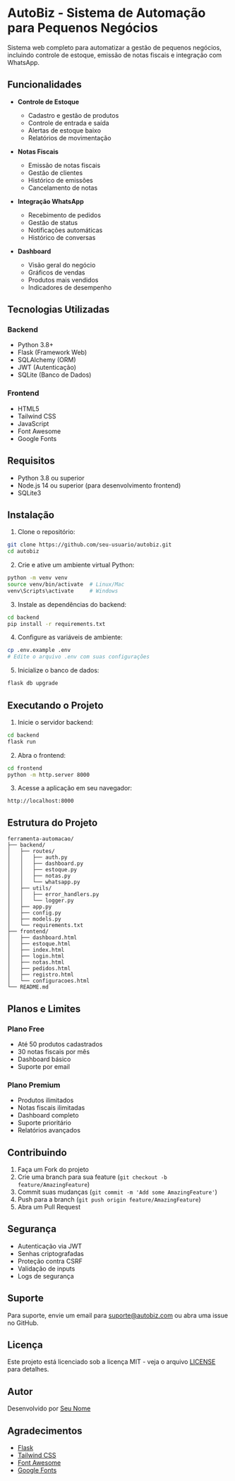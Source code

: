 # AutoBiz - Sistema de Automação para Pequenos Negócios

Sistema web completo para automatizar a gestão de pequenos negócios, incluindo controle de estoque, emissão de notas fiscais e integração com WhatsApp.

## Funcionalidades

- **Controle de Estoque**
  - Cadastro e gestão de produtos
  - Controle de entrada e saída
  - Alertas de estoque baixo
  - Relatórios de movimentação

- **Notas Fiscais**
  - Emissão de notas fiscais
  - Gestão de clientes
  - Histórico de emissões
  - Cancelamento de notas

- **Integração WhatsApp**
  - Recebimento de pedidos
  - Gestão de status
  - Notificações automáticas
  - Histórico de conversas

- **Dashboard**
  - Visão geral do negócio
  - Gráficos de vendas
  - Produtos mais vendidos
  - Indicadores de desempenho

## Tecnologias Utilizadas

### Backend
- Python 3.8+
- Flask (Framework Web)
- SQLAlchemy (ORM)
- JWT (Autenticação)
- SQLite (Banco de Dados)

### Frontend
- HTML5
- Tailwind CSS
- JavaScript
- Font Awesome
- Google Fonts

## Requisitos

- Python 3.8 ou superior
- Node.js 14 ou superior (para desenvolvimento frontend)
- SQLite3

## Instalação

1. Clone o repositório:
```bash
git clone https://github.com/seu-usuario/autobiz.git
cd autobiz
```

2. Crie e ative um ambiente virtual Python:
```bash
python -m venv venv
source venv/bin/activate  # Linux/Mac
venv\Scripts\activate     # Windows
```

3. Instale as dependências do backend:
```bash
cd backend
pip install -r requirements.txt
```

4. Configure as variáveis de ambiente:
```bash
cp .env.example .env
# Edite o arquivo .env com suas configurações
```

5. Inicialize o banco de dados:
```bash
flask db upgrade
```

## Executando o Projeto

1. Inicie o servidor backend:
```bash
cd backend
flask run
```

2. Abra o frontend:
```bash
cd frontend
python -m http.server 8000
```

3. Acesse a aplicação em seu navegador:
```
http://localhost:8000
```

## Estrutura do Projeto

```
ferramenta-automacao/
├── backend/
│   ├── routes/
│   │   ├── auth.py
│   │   ├── dashboard.py
│   │   ├── estoque.py
│   │   ├── notas.py
│   │   └── whatsapp.py
│   ├── utils/
│   │   ├── error_handlers.py
│   │   └── logger.py
│   ├── app.py
│   ├── config.py
│   ├── models.py
│   └── requirements.txt
├── frontend/
│   ├── dashboard.html
│   ├── estoque.html
│   ├── index.html
│   ├── login.html
│   ├── notas.html
│   ├── pedidos.html
│   ├── registro.html
│   └── configuracoes.html
└── README.md
```

## Planos e Limites

### Plano Free
- Até 50 produtos cadastrados
- 30 notas fiscais por mês
- Dashboard básico
- Suporte por email

### Plano Premium
- Produtos ilimitados
- Notas fiscais ilimitadas
- Dashboard completo
- Suporte prioritário
- Relatórios avançados

## Contribuindo

1. Faça um Fork do projeto
2. Crie uma branch para sua feature (`git checkout -b feature/AmazingFeature`)
3. Commit suas mudanças (`git commit -m 'Add some AmazingFeature'`)
4. Push para a branch (`git push origin feature/AmazingFeature`)
5. Abra um Pull Request

## Segurança

- Autenticação via JWT
- Senhas criptografadas
- Proteção contra CSRF
- Validação de inputs
- Logs de segurança

## Suporte

Para suporte, envie um email para suporte@autobiz.com ou abra uma issue no GitHub.

## Licença

Este projeto está licenciado sob a licença MIT - veja o arquivo [LICENSE](LICENSE) para detalhes.

## Autor

Desenvolvido por [Seu Nome](https://github.com/seu-usuario)

## Agradecimentos

- [Flask](https://flask.palletsprojects.com/)
- [Tailwind CSS](https://tailwindcss.com/)
- [Font Awesome](https://fontawesome.com/)
- [Google Fonts](https://fonts.google.com/)